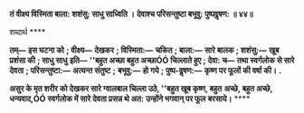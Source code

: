 **तं वीक्ष्य विस्मिता बाला: शशंसु: साधु साध्विति ।** **देवाश्च परिसन्तुष्टा बभूवु: पुष्पवॢषण: ॥ ४४॥** 

शब्दार्थ **** 

**तम्—** **इस घटना को** **; वीक्ष्य—** **देखकर** **; विस्मिता:—** **चकित** **; बाला:—** **सारे बालक** **; शशंसु:—** **खूब प्रशंसा की** **; साधु साधु** **इति—** **''बहुत अच्छा बहुत अच्छाÓÓ चिल्लाते हुए** **; देवा: च—** **तथा स्वर्गलोक से सारे देवता** **; परिसन्तुष्टा:—** **अत्यन्त संतुष्ट** **;** **बभूवु:—** **हो गये** **; पुष्प-वॢषण:—** **कृष्ण पर फूलों की वर्षा की।** **.** 

**असुर के मृत शरीर को देखकर सारे ग्वालबाल चिल्ला उठे, ''बहुत खूब कृष्ण, बहुत** **अच्छे, बहुत अच्छे, धन्यवाद,ÓÓ स्वर्गलोक में सारे देवता प्रसन्न थे अत: उन्होंने भगवान् पर फूल** **बरसाये।** **** 